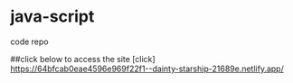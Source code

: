 # java-script
code repo


##click below to access the site 
[click]  https://64bfcab0eae4596e969f22f1--dainty-starship-21689e.netlify.app/
